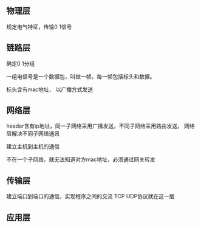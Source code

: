 物理层
--
规定电气特征，传输0 1信号

链路层
--
确定0 1分组

一组电信号是一个数据包，叫做一帧。每一帧包括标头和数据。

标头含有mac地址， 以广播方式发送

网络层
--
header含有ip地址，同一子网络采用广播发送，不同子网络采用路由发送， 网络层解决不同子网络通讯

建立主机到主机的通信

不在一个子网络，就无法知道对方mac地址，必须通过网关转发

传输层
--
建立端口到端口的通信，实现程序之间的交流
TCP UDP协议就在这一层

应用层
--

